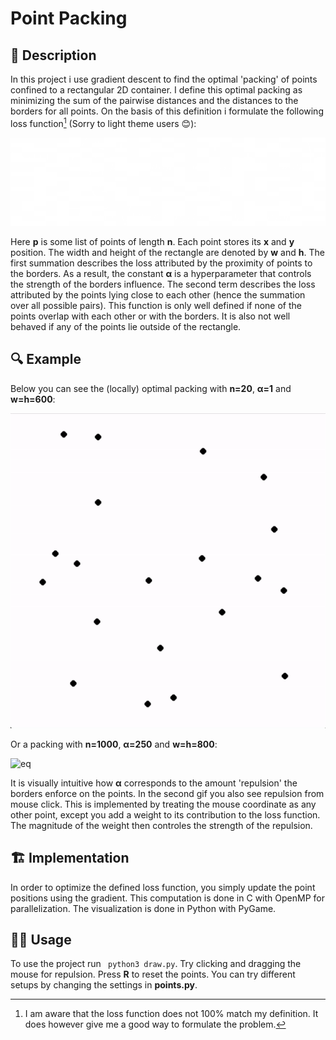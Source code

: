 # Point Packing
## 📝 Description
In this project i use gradient descent to find the optimal 'packing' of points confined to a rectangular 2D container. I define this optimal packing as minimizing the sum of the pairwise distances and the distances to the borders for all points. On the basis of this definition i formulate the following loss function[^1] (Sorry to light theme users 😊): 

[^1]: I am aware that the loss function does not 100% match my definition. It does however give me a good way to formulate the problem. 

![eq](images/eq1.png)

Here **p** is some list of points of length **n**. Each point stores its **x** and **y** position. The width and height of the rectangle are denoted by **w** and **h**. The first summation describes the loss attributed by the proximity of points to the borders. As a result, the constant **α** is a hyperparameter that controls the strength of the borders influence. The second term describes the loss attributed by the points lying close to each other (hence the summation over all possible pairs). This function is only well defined if none of the points overlap with each other or with the borders. It is also not well behaved if any of the points lie outside of the rectangle.


## 🔍 Example
Below you can see the (locally) optimal packing with **n=20**, **α=1** and **w=h=600**:

![eq](images/20points.gif)

Or a packing with **n=1000**, **α=250** and **w=h=800**:

![eq](images/1000points.gif)

It is visually intuitive how **α** corresponds to the amount 'repulsion' the borders enforce on the points.
In the second gif you also see repulsion from mouse click. This is implemented by treating the mouse coordinate as any other point, except you add a weight to its contribution to the loss function. The magnitude of the weight then controles the strength of the repulsion.

## 🏗 Implementation
In order to optimize the defined loss function, you simply update the point positions using the gradient. This computation is done in C with OpenMP for parallelization. The visualization is done in Python with PyGame.

## 🏄‍♂️ Usage
To use the project run `
python3 draw.py`. Try clicking and dragging the mouse for repulsion. Press **R** to reset the points. You can try different setups by changing the settings in **points.py**.

